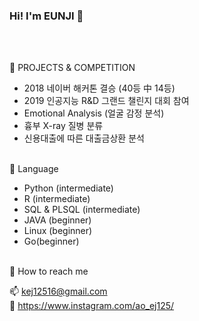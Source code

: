 ### Hi! I'm EUNJI  👋

<a href="https://sourcerer.io/kejdev"><img src="https://img.shields.io/badge/HTML-262%20commits-palevioletred.svg" alt=""></a>
<a href="https://sourcerer.io/kejdev"><img src="https://img.shields.io/badge/CSS-188%20commits-skyblue.svg" alt=""></a>
<a href="https://sourcerer.io/kejdev"><img src="https://img.shields.io/badge/Python-57%20commits-blue.svg" alt=""></a>
<a href="https://sourcerer.io/kejdev"><img src="https://img.shields.io/badge/R-5%20commits-yellow.svg" alt=""></a>
<a href="https://sourcerer.io/kejdev"><img src="https://img.shields.io/badge/JavaScript-165%20commits-green.svg" alt=""></a>
<a href="https://sourcerer.io/kejdev"><img src="https://img.shields.io/badge/Java-16%20commits-orange.svg" alt=""></a>

<br>
🌱 PROJECTS & COMPETITION</p>

- 2018 네이버 해커톤 결승 (40등 中 14등)
- 2019 인공지능 R&D 그랜드 챌린지 대회 참여
- Emotional Analysis (얼굴 감정 분석)
- 흉부 X-ray 질병 분류
- 신용대출에 따른 대출금상환 분석

<br>
🌱 Language</p>

* Python (intermediate)
* R (intermediate)
* SQL & PLSQL (intermediate)
* JAVA (beginner)
* Linux (beginner)
* Go(beginner)

<br>
🌱 How to reach me

📫 <a href="mailto:kej12516@gmail.com">   kej12516@gmail.com  </a>   <br>
💬 <a href="https://www.instagram.com/ao_ej125/">  https://www.instagram.com/ao_ej125/ </a>   <br>

